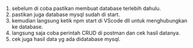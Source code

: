 1. sebelum di coba pastikan membuat database terlebih dahulu. 
2. pastikan juga database mysql sudah di start.
3. kemudian langsung ketik npm start di VScode dll untuk menghubungkan ke database.
4. langsung saja coba perintah CRUD di postman dan cek hasil datanya.
5. cek juga hasil data yg ada didatabase mysql.
